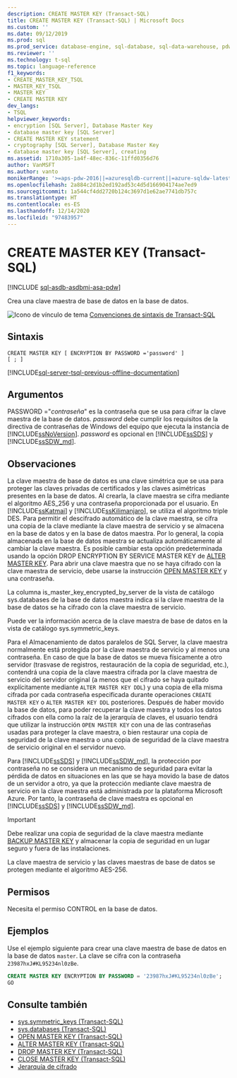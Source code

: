 ```yaml
---
description: CREATE MASTER KEY (Transact-SQL)
title: CREATE MASTER KEY (Transact-SQL) | Microsoft Docs
ms.custom: ''
ms.date: 09/12/2019
ms.prod: sql
ms.prod_service: database-engine, sql-database, sql-data-warehouse, pdw
ms.reviewer: ''
ms.technology: t-sql
ms.topic: language-reference
f1_keywords:
- CREATE_MASTER_KEY_TSQL
- MASTER_KEY_TSQL
- MASTER KEY
- CREATE MASTER KEY
dev_langs:
- TSQL
helpviewer_keywords:
- encryption [SQL Server], Database Master Key
- database master key [SQL Server]
- CREATE MASTER KEY statement
- cryptography [SQL Server], Database Master Key
- database master key [SQL Server], creating
ms.assetid: 1710a305-1a4f-48ec-836c-11ffd0356d76
author: VanMSFT
ms.author: vanto
monikerRange: '>=aps-pdw-2016||=azuresqldb-current||=azure-sqldw-latest||>=sql-server-2016||>=sql-server-linux-2017||=azuresqldb-mi-current'
ms.openlocfilehash: 2a884c2d1b2ed192ad53c4d5d166904174ae7ed9
ms.sourcegitcommit: 1a544cf4dd2720b124c3697d1e62ae7741db757c
ms.translationtype: HT
ms.contentlocale: es-ES
ms.lasthandoff: 12/14/2020
ms.locfileid: "97483957"
---
```

# <a name="create-master-key-transact-sql"></a>CREATE MASTER KEY (Transact-SQL)

[!INCLUDE [sql-asdb-asdbmi-asa-pdw](../../includes/applies-to-version/sql-asdb-asdbmi-asa-pdw.md)]

Crea una clave maestra de base de datos en la base de datos.

![Icono de vínculo de tema](../../database-engine/configure-windows/media/topic-link.gif "Icono de vínculo de tema") [Convenciones de sintaxis de Transact-SQL](../../t-sql/language-elements/transact-sql-syntax-conventions-transact-sql.md)

## <a name="syntax"></a>Sintaxis

```syntaxsql
CREATE MASTER KEY [ ENCRYPTION BY PASSWORD ='password' ]
[ ; ]
```

[!INCLUDE[sql-server-tsql-previous-offline-documentation](../../includes/sql-server-tsql-previous-offline-documentation.md)]

## <a name="arguments"></a>Argumentos

PASSWORD ="*contraseña*" es la contraseña que se usa para cifrar la clave maestra de la base de datos. *password* debe cumplir los requisitos de la directiva de contraseñas de Windows del equipo que ejecuta la instancia de [!INCLUDE[ssNoVersion](../../includes/ssnoversion-md.md)]. *password* es opcional en [!INCLUDE[ssSDS](../../includes/sssds-md.md)] y [!INCLUDE[ssSDW_md](../../includes/sssdw-md.md)].

## <a name="remarks"></a>Observaciones

La clave maestra de base de datos es una clave simétrica que se usa para proteger las claves privadas de certificados y las claves asimétricas presentes en la base de datos. Al crearla, la clave maestra se cifra mediante el algoritmo AES_256 y una contraseña proporcionada por el usuario. En [!INCLUDE[ssKatmai](../../includes/sskatmai-md.md)] y [!INCLUDE[ssKilimanjaro](../../includes/sskilimanjaro-md.md)], se utiliza el algoritmo triple DES. Para permitir el descifrado automático de la clave maestra, se cifra una copia de la clave mediante la clave maestra de servicio y se almacena en la base de datos y en la base de datos maestra. Por lo general, la copia almacenada en la base de datos maestra se actualiza automáticamente al cambiar la clave maestra. Es posible cambiar esta opción predeterminada usando la opción DROP ENCRYPTION BY SERVICE MASTER KEY de [ALTER MASTER KEY](../../t-sql/statements/alter-master-key-transact-sql.md). Para abrir una clave maestra que no se haya cifrado con la clave maestra de servicio, debe usarse la instrucción [OPEN MASTER KEY](../../t-sql/statements/open-master-key-transact-sql.md) y una contraseña.

La columna is_master_key_encrypted_by_server de la vista de catálogo sys.databases de la base de datos maestra indica si la clave maestra de la base de datos se ha cifrado con la clave maestra de servicio.

Puede ver la información acerca de la clave maestra de base de datos en la vista de catálogo sys.symmetric_keys.

Para el Almacenamiento de datos paralelos de SQL Server, la clave maestra normalmente está protegida por la clave maestra de servicio y al menos una contraseña. En caso de que la base de datos se mueva físicamente a otro servidor (trasvase de registros, restauración de la copia de seguridad, etc.), contendrá una copia de la clave maestra cifrada por la clave maestra de servicio del servidor original (a menos que el cifrado se haya quitado explícitamente mediante `ALTER MASTER KEY DDL`) y una copia de ella misma cifrada por cada contraseña especificada durante operaciones `CREATE MASTER KEY` o `ALTER MASTER KEY DDL` posteriores. Después de haber movido la base de datos, para poder recuperar la clave maestra y todos los datos cifrados con ella como la raíz de la jerarquía de claves, el usuario tendrá que utilizar la instrucción `OPEN MASTER KEY` con una de las contraseñas usadas para proteger la clave maestra, o bien restaurar una copia de seguridad de la clave maestra o una copia de seguridad de la clave maestra de servicio original en el servidor nuevo.

Para [!INCLUDE[ssSDS](../../includes/sssds-md.md)] y [!INCLUDE[ssSDW_md](../../includes/sssdw-md.md)], la protección por contraseña no se considera un mecanismo de seguridad para evitar la pérdida de datos en situaciones en las que se haya movido la base de datos de un servidor a otro, ya que la protección mediante clave maestra de servicio en la clave maestra está administrada por la plataforma Microsoft Azure. Por tanto, la contraseña de clave maestra es opcional en [!INCLUDE[ssSDS](../../includes/sssds-md.md)] y [!INCLUDE[ssSDW_md](../../includes/sssdw-md.md)].

> [!IMPORTANT]
> Debe realizar una copia de seguridad de la clave maestra mediante [BACKUP MASTER KEY](../../t-sql/statements/backup-master-key-transact-sql.md) y almacenar la copia de seguridad en un lugar seguro y fuera de las instalaciones.

La clave maestra de servicio y las claves maestras de base de datos se protegen mediante el algoritmo AES-256.

## <a name="permissions"></a>Permisos

Necesita el permiso CONTROL en la base de datos.

## <a name="examples"></a>Ejemplos

Use el ejemplo siguiente para crear una clave maestra de base de datos en la base de datos `master`. La clave se cifra con la contraseña `23987hxJ#KL95234nl0zBe`.

```sql
CREATE MASTER KEY ENCRYPTION BY PASSWORD = '23987hxJ#KL95234nl0zBe';
GO
```

## <a name="see-also"></a>Consulte también

- [sys.symmetric_keys &#40;Transact-SQL&#41;](../../relational-databases/system-catalog-views/sys-symmetric-keys-transact-sql.md)
- [sys.databases &#40;Transact-SQL&#41;](../../relational-databases/system-catalog-views/sys-databases-transact-sql.md)
- [OPEN MASTER KEY &#40;Transact-SQL&#41;](../../t-sql/statements/open-master-key-transact-sql.md)
- [ALTER MASTER KEY &#40;Transact-SQL&#41;](../../t-sql/statements/alter-master-key-transact-sql.md)
- [DROP MASTER KEY &#40;Transact-SQL&#41;](../../t-sql/statements/drop-master-key-transact-sql.md)
- [CLOSE MASTER KEY &#40;Transact-SQL&#41;](../../t-sql/statements/close-master-key-transact-sql.md)
- [Jerarquía de cifrado](../../relational-databases/security/encryption/encryption-hierarchy.md)
